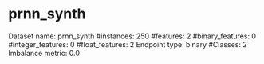 # prnn_synth
Dataset name: prnn_synth
#instances: 250
#features: 2
  #binary_features: 0
  #integer_features: 0
  #float_features: 2
Endpoint type: binary
#Classes: 2
Imbalance metric: 0.0
